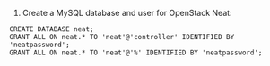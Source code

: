 1. Create a MySQL database and user for OpenStack Neat:

```
CREATE DATABASE neat;
GRANT ALL ON neat.* TO 'neat'@'controller' IDENTIFIED BY 'neatpassword';
GRANT ALL ON neat.* TO 'neat'@'%' IDENTIFIED BY 'neatpassword';
```
